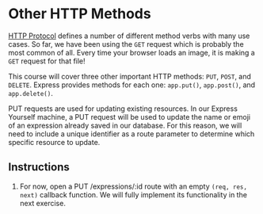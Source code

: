 # Other HTTP Methods

[HTTP Protocol](https://en.wikipedia.org/wiki/Hypertext_Transfer_Protocol) defines a number of different method verbs with many use cases. So far, we have been using the ``GET`` request which is probably the most common of all. Every time your browser loads an image, it is making a ``GET`` request for that file!

This course will cover three other important HTTP methods: ``PUT``, ``POST``, and ``DELETE``. Express provides methods for each one: ``app.put()``, ``app.post()``, and ``app.delete()``.

PUT requests are used for updating existing resources. In our Express Yourself machine, a PUT request will be used to update the name or emoji of an expression already saved in our database. For this reason, we will need to include a unique identifier as a route parameter to determine which specific resource to update.

## Instructions

1. For now, open a PUT /expressions/:id route with an empty ``(req, res, next)`` callback function. We will fully implement its functionality in the next exercise.